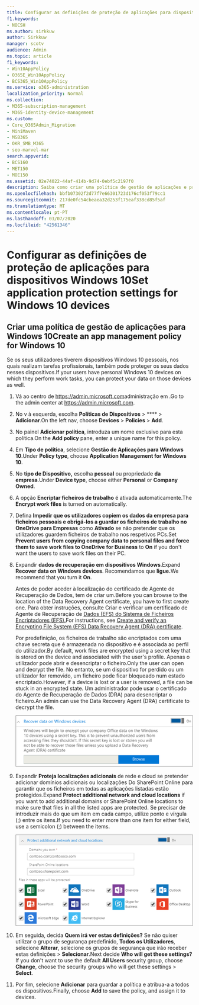 ```yaml
---
title: Configurar as definições de proteção de aplicações para dispositivos Windows 10
f1.keywords:
- NOCSH
ms.author: sirkkuw
author: Sirkkuw
manager: scotv
audience: Admin
ms.topic: article
f1_keywords:
- Win10AppPolicy
- O365E_Win10AppPolicy
- BCS365_Win10AppPolicy
ms.service: o365-administration
localization_priority: Normal
ms.collection:
- M365-subscription-management
- M365-identity-device-management
ms.custom:
- Core_O365Admin_Migration
- MiniMaven
- MSB365
- OKR_SMB_M365
- seo-marvel-mar
search.appverid:
- BCS160
- MET150
- MOE150
ms.assetid: 02e74022-44af-414b-9d74-0ebf5c2197f0
description: Saiba como criar uma política de gestão de aplicações e proteja ficheiros de trabalho nos dispositivos pessoais do Windows 10 dos seus utilizadores.
ms.openlocfilehash: bbfb07302f2d77f7e66301723d176cf053f79cc1
ms.sourcegitcommit: 217de0fc54cbeaea32d253f175eaf338cd85f5af
ms.translationtype: MT
ms.contentlocale: pt-PT
ms.lasthandoff: 03/07/2020
ms.locfileid: "42561346"
---
```

# <a name="set-application-protection-settings-for-windows-10-devices"></a><span data-ttu-id="214a4-103">Configurar as definições de proteção de aplicações para dispositivos Windows 10</span><span class="sxs-lookup"><span data-stu-id="214a4-103">Set application protection settings for Windows 10 devices</span></span>

## <a name="create-an-app-management-policy-for-windows-10"></a><span data-ttu-id="214a4-104">Criar uma política de gestão de aplicações para Windows 10</span><span class="sxs-lookup"><span data-stu-id="214a4-104">Create an app management policy for Windows 10</span></span>

<span data-ttu-id="214a4-105">Se os seus utilizadores tiverem dispositivos Windows 10 pessoais, nos quais realizam tarefas profissionais, também pode proteger os seus dados nesses dispositivos.</span><span class="sxs-lookup"><span data-stu-id="214a4-105">If your users have personal Windows 10 devices on which they perform work tasks, you can protect your data on those devices as well.</span></span>
  
1. <span data-ttu-id="214a4-106">Vá ao centro de <a href="https://go.microsoft.com/fwlink/p/?linkid=837890" target="_blank">https://admin.microsoft.com</a>administração em .</span><span class="sxs-lookup"><span data-stu-id="214a4-106">Go to the admin center at <a href="https://go.microsoft.com/fwlink/p/?linkid=837890" target="_blank">https://admin.microsoft.com</a>.</span></span> 
    
2. <span data-ttu-id="214a4-107">No v à esquerda, escolha **Políticas de Dispositivos** \> \*\*\*\* \> **Adicionar**.</span><span class="sxs-lookup"><span data-stu-id="214a4-107">On the left nav, choose **Devices** \> **Policies** \> **Add**.</span></span>

3. <span data-ttu-id="214a4-108">No painel **Adicionar política**, introduza um nome exclusivo para esta política.</span><span class="sxs-lookup"><span data-stu-id="214a4-108">On the **Add policy** pane, enter a unique name for this policy.</span></span> 
    
4. <span data-ttu-id="214a4-109">Em **Tipo de política**, selecione **Gestão de Aplicações para Windows 10**.</span><span class="sxs-lookup"><span data-stu-id="214a4-109">Under **Policy type**, choose **Application Management for Windows 10**.</span></span>
    
5. <span data-ttu-id="214a4-110">No **tipo de Dispositivo,** escolha **pessoal** ou propriedade **da empresa**.</span><span class="sxs-lookup"><span data-stu-id="214a4-110">Under **Device type**, choose either **Personal** or **Company Owned**.</span></span>
    
6. <span data-ttu-id="214a4-111">A opção **Encriptar ficheiros de trabalho** é ativada automaticamente.</span><span class="sxs-lookup"><span data-stu-id="214a4-111">The **Encrypt work files** is turned on automatically.</span></span> 
    
7. <span data-ttu-id="214a4-112">Defina **Impedir que os utilizadores copiem os dados da empresa para ficheiros pessoais e obrigá-los a guardar os ficheiros de trabalho no OneDrive para Empresas** como **Ativado** se não pretender que os utilizadores guardem ficheiros de trabalho nos respetivos PCs.</span><span class="sxs-lookup"><span data-stu-id="214a4-112">Set **Prevent users from copying company data to personal files and force them to save work files to OneDrive for Business** to **On** if you don't want the users to save work files on their PC.</span></span> 
    
9. <span data-ttu-id="214a4-113">Expandir **dados de recuperação em dispositivos Windows**.</span><span class="sxs-lookup"><span data-stu-id="214a4-113">Expand **Recover data on Windows devices**.</span></span> <span data-ttu-id="214a4-114">Recomendamos que **ligue.**</span><span class="sxs-lookup"><span data-stu-id="214a4-114">We recommend that you turn it **On**.</span></span>
    
    <span data-ttu-id="214a4-115">Antes de poder aceder à localização do certificado de Agente de Recuperação de Dados, tem de criar um.</span><span class="sxs-lookup"><span data-stu-id="214a4-115">Before you can browse to the location of the Data Recovery Agent certificate, you have to first create one.</span></span> <span data-ttu-id="214a4-116">Para obter instruções, consulte Criar e verificar um certificado de Agente de Recuperação de [Dados (EFS) do Sistema de Ficheiros Encriptadores (EFS).](https://go.microsoft.com/fwlink/p/?linkid=853700)</span><span class="sxs-lookup"><span data-stu-id="214a4-116">For instructions, see [Create and verify an Encrypting File System (EFS) Data Recovery Agent (DRA) certificate](https://go.microsoft.com/fwlink/p/?linkid=853700).</span></span>
    
    <span data-ttu-id="214a4-117">Por predefinição, os ficheiros de trabalho são encriptados com uma chave secreta que é armazenada no dispositivo e é associada ao perfil do utilizador.</span><span class="sxs-lookup"><span data-stu-id="214a4-117">By default, work files are encrypted using a secret key that is stored on the device and associated with the user's profile.</span></span> <span data-ttu-id="214a4-118">Apenas o utilizador pode abrir e desencriptar o ficheiro.</span><span class="sxs-lookup"><span data-stu-id="214a4-118">Only the user can open and decrypt the file.</span></span> <span data-ttu-id="214a4-119">No entanto, se um dispositivo for perdido ou um utilizador for removido, um ficheiro pode ficar bloqueado num estado encriptado.</span><span class="sxs-lookup"><span data-stu-id="214a4-119">However, if a device is lost or a user is removed, a file can be stuck in an encrypted state.</span></span> <span data-ttu-id="214a4-120">Um administrador pode usar o certificado do Agente de Recuperação de Dados (DRA) para desencriptar o ficheiro.</span><span class="sxs-lookup"><span data-stu-id="214a4-120">An admin can use the Data Recovery Agent (DRA) certificate to decrypt the file.</span></span>
    
    ![Browse to Data Recovery Agent certificate.](../media/7d7d664f-b72f-4293-a3e7-d0fa7371366c.png)
  
10. <span data-ttu-id="214a4-122">Expandir **Proteja localizações adicionais** de rede e cloud se pretender adicionar domínios adicionais ou localizações Do SharePoint Online para garantir que os ficheiros em todas as aplicações listadas estão protegidos.</span><span class="sxs-lookup"><span data-stu-id="214a4-122">Expand **Protect additional network and cloud locations** if you want to add additional domains or SharePoint Online locations to make sure that files in all the listed apps are protected.</span></span> <span data-ttu-id="214a4-123">Se precisar de introduzir mais do que um item em cada campo, utilize ponto e vírgula (;) entre os itens.</span><span class="sxs-lookup"><span data-stu-id="214a4-123">If you need to enter more than one item for either field, use a semicolon (;) between the items.</span></span>
    
    ![Expand Protect additional network and cloud locations, and enter domains or SharePoint Online sites you own.](../media/7afaa0c7-ba53-456d-8c61-312c45e09625.png)
  
11. <span data-ttu-id="214a4-p105">Em seguida, decida **Quem irá ver estas definições?** Se não quiser utilizar o grupo de segurança predefinido, **Todos os Utilizadores**, selecione **Alterar**, selecione os grupos de segurança que irão receber estas definições \> **Selecionar**.</span><span class="sxs-lookup"><span data-stu-id="214a4-p105">Next decide **Who will get these settings?** If you don't want to use the default **All Users** security group, choose **Change**, choose the security groups who will get these settings \> **Select**.</span></span>
    
12. <span data-ttu-id="214a4-127">Por fim, selecione **Adicionar** para guardar a política e atribua-a a todos os dispositivos.</span><span class="sxs-lookup"><span data-stu-id="214a4-127">Finally, choose **Add** to save the policy, and assign it to devices.</span></span> 
